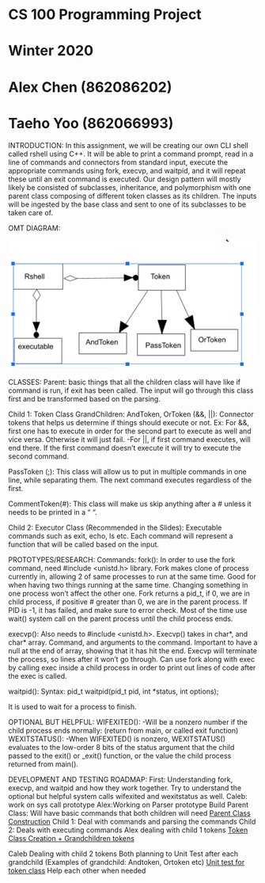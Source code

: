# CS 100 Programming Project
# Winter 2020
# Alex Chen (862086202)
# Taeho Yoo (862066993)

INTRODUCTION:
In this assignment, we will be creating our own CLI shell called rshell using C++. It will be able to print a command prompt, read in a line of commands and connectors from standard input, execute the appropriate commands using fork, execvp, and waitpid, and it will repeat these until an exit command is executed. Our design pattern will mostly likely be consisted of subclasses, inheritance, and polymorphism with one parent class composing of different token classes as its children. The inputs will be ingested by the base class and sent to one of its subclasses to be taken care of.  

OMT DIAGRAM:


![](images/omtdiagrampic.PNG) 

CLASSES:
Parent: basic things that all the children class will have like if command is run, if exit has been called. The input will go through this class first and be transformed based on the parsing. 

Child 1: Token Class
GrandChildren: AndToken, OrToken (&&, ||): Connector tokens that helps us determine if things should execute or not. Ex: For &&, first one has to execute in order for the second part to execute as well and vice versa. Otherwise it will just fail. 
-For ||, if first command executes, will end there. If the first command doesn’t execute it will try to execute the second command.

PassToken (;): This class will allow us to put in multiple commands in one line, while separating them. The next command executes regardless of the first. 

CommentToken(#): This class will make us skip anything after a # unless it needs to be printed in a “ “.

Child 2: Executor Class (Recommended in the Slides): Executable commands such as exit, echo, ls etc. Each command will represent a function that will be called based on the input. 

PROTOTYPES/RESEARCH:
Commands:
fork():
In order to use the fork command, need #include <unistd.h> library. Fork makes clone of process currently in, allowing 2 of same processes to run at the same time. Good for when having two things running at the same time. Changing something in one process won’t affect the other one. Fork returns a pid_t, if 0, we are in child process, if positive # greater than 0, we are in the parent process. If PID is -1, it has failed, and make sure to error check. Most of the time use wait() system call on the parent process until the child process ends. 

execvp(): 
Also needs to #include <unistd.h>.  Execvp() takes in char*, and char* array. Command, and arguments to the command. Important to have a null at the end of array, showing that it has hit the end. Execvp will terminate the process, so lines after it won’t go through. Can use fork along with exec by calling exec inside a child process in order to print out lines of code after the exec is called. 

waitpid():
Syntax: pid_t waitpid(pid_t pid, int *status, int options);

It is used to wait for a process to finish. 

OPTIONAL BUT HELPFUL:
WIFEXITED(): 
-Will be a nonzero number if the child process ends normally: (return from main, or called exit function)
WEXITSTATUS(): 
-When WIFEXITED() is nonzero, WEXITSTATUS() evaluates to the low-order 8 bits of the status argument that the child passed to the exit() or _exit() function, or the value the child process returned from main().

DEVELOPMENT AND TESTING ROADMAP:
First: Understanding fork, execvp, and waitpid and how they work together. Try to understand the optional but helpful system calls wifexited and wexitstatus as well.
Caleb: work on sys call prototype
Alex:Working on Parser prototype
Build Parent Class: Will have basic commands that both children will need
      [Parent Class Construction](https://github.com/cs100/assignment-acty/issues/2)
Child 1: Deal with commands and parsing the commands 
Child 2: Deals with executing commands
Alex dealing with child 1 tokens
      [Token Class Creation + Grandchildren tokens](https://github.com/cs100/assignment-acty/issues/3)

Caleb Dealing with child 2 tokens
Both planning to Unit Test after each grandchild (Examples of grandchild: Andtoken, Ortoken etc)
      [Unit test for token class](https://github.com/cs100/assignment-acty/issues/5)
Help each other when needed




